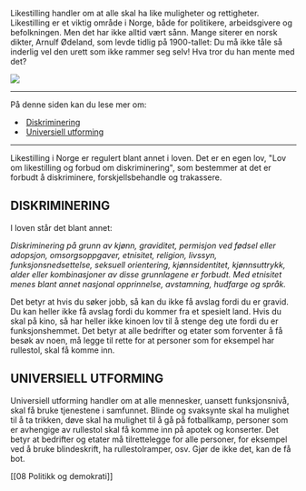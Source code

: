Likestilling handler om at alle skal ha like muligheter og rettigheter. Likestilling er et viktig område i Norge, både for politikere, arbeidsgivere og befolkningen. Men det har ikke alltid vært sånn. Mange siterer en norsk dikter, Arnulf Ødeland, som levde tidlig på 1900-tallet: Du må ikke tåle så inderlig vel den urett som ikke rammer seg selv! Hva tror du han mente med det?

![](https://cdn.kursoria.no/pensum/elements/pensum-for-samfunnskunnskapsproven-_drftgy.jpg)

---

På denne siden kan du lese mer om:

-    [Diskriminering](https://app.norskkunnskap.no/pensum/rtehtr/cq44j7/drftgy#diskriminering)
-    [Universiell utforming](https://app.norskkunnskap.no/pensum/rtehtr/cq44j7/drftgy#universiell-utforming)

---

Likestilling i Norge er regulert blant annet i loven. Det er en egen lov, "Lov om likestilling og forbud om diskriminering", som bestemmer at det er forbudt å diskriminere, forskjellsbehandle og trakassere. 

## DISKRIMINERING

I loven står det blant annet:

_Diskriminering på grunn av kjønn, graviditet, permisjon ved fødsel eller adopsjon, omsorgsoppgaver, etnisitet, religion, livssyn, funksjonsnedsettelse, seksuell orientering, kjønnsidentitet, kjønnsuttrykk, alder eller kombinasjoner av disse grunnlagene er forbudt. Med etnisitet menes blant annet nasjonal opprinnelse, avstamning, hudfarge og språk._

Det betyr at hvis du søker jobb, så kan du ikke få avslag fordi du er gravid. Du kan heller ikke få avslag fordi du kommer fra et spesielt land. Hvis du skal på kino, så har heller ikke kinoen lov til å stenge deg ute fordi du er funksjonshemmet. Det betyr at alle bedrifter og etater som forventer å få besøk av noen, må legge til rette for at personer som for eksempel har rullestol, skal få komme inn.

## UNIVERSIELL UTFORMING

Universiell utforming handler om at alle mennesker, uansett funksjonsnivå, skal få bruke tjenestene i samfunnet. Blinde og svaksynte skal ha mulighet til å ta trikken, døve skal ha mulighet til å gå på fotballkamp, personer som er avhengige av rullestol skal få komme inn på apotek og konserter. Det betyr at bedrifter og etater må tilrettelegge for alle personer, for eksempel ved å bruke blindeskrift, ha rullestolramper, osv. Gjør de ikke det, kan de få bot.

[[08 Politikk og demokrati]]
